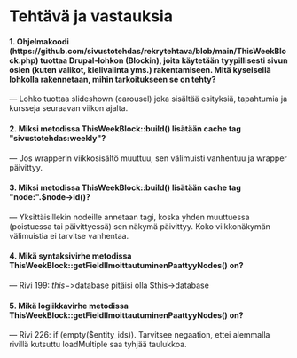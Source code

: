 # Tehtävä ja vastauksia

<h4>1. Ohjelmakoodi (https://github.com/sivustotehdas/rekrytehtava/blob/main/ThisWeekBlock.php) tuottaa Drupal-lohkon (Blockin), joita käytetään tyypillisesti sivun osien (kuten valikot, kielivalinta yms.) rakentamiseen. Mitä kyseisellä lohkolla rakennetaan, mihin tarkoitukseen se on tehty?</h4>

   — Lohko tuottaa slideshown (carousel) joka sisältää esityksiä, tapahtumia ja kursseja seuraavan viikon ajalta.

<h4>2. Miksi metodissa ThisWeekBlock::build() lisätään cache tag "sivustotehdas:weekly"?</h4>

   — Jos wrapperin viikkosisältö muuttuu, sen välimuisti vanhentuu ja wrapper päivittyy.

<h4>3. Miksi metodissa ThisWeekBlock::build() lisätään cache tag "node:".$node->id()?</h4>

   — Yksittäisillekin nodeille annetaan tagi, koska yhden muuttuessa (poistuessa tai päivittyessä) sen näkymä päivittyy. Koko viikkonäkymän välimuistia ei tarvitse vanhentaa.

<h4>4. Mikä syntaksivirhe metodissa ThisWeekBlock::getFieldIlmoittautuminenPaattyyNodes() on?</h4>

   — Rivi 199: $this->$database pitäisi olla $this->database

<h4>5. Mikä logiikkavirhe metodissa ThisWeekBlock::getFieldIlmoittautuminenPaattyyNodes() on?</h4>

   — Rivi 226: if (empty($entity_ids)). Tarvitsee negaation, ettei alemmalla rivillä kutsuttu loadMultiple saa tyhjää taulukkoa.